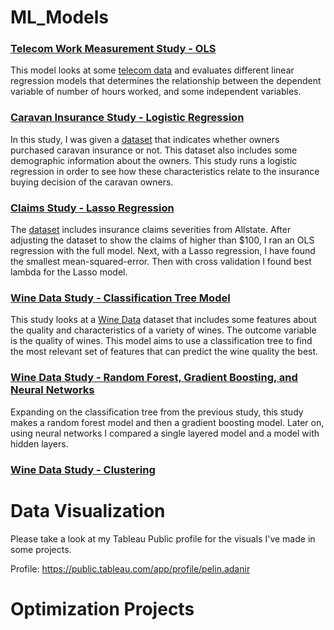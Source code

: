 # ML_Models
### [Telecom Work Measurement Study - OLS](/R_Files/Telecom_Work_Measurement_Study.R)
This model looks at some [telecom data](/Data/tel.csv) and evaluates different linear regression models that determines the relationship between the dependent variable of number of hours worked, and some independent variables. 

### [Caravan Insurance Study - Logistic Regression](/R_Files/Caravan_Insurance_Study.R)

In this study, I was given a [dataset](/Data/Caravan.csv) that indicates whether owners purchased caravan insurance or not. This dataset also includes some demographic information about the owners. This study runs a logistic regression in order to see how these characteristics relate to the insurance buying decision of the caravan owners.

### [Claims Study - Lasso Regression](R_Files/Claims_Study.R)

The [dataset](/Data/claims.zip) includes insurance claims severities from Allstate. After adjusting the dataset to show the claims of higher than $100, I ran an OLS regression with the full model. Next, with a Lasso regression, I have found the smallest mean-squared-error. Then with cross validation I found best lambda for the Lasso model.

### [Wine Data Study - Classification Tree Model](/R_Files/Wine_Data_Classification.R)

This study looks at a [Wine Data](/Data/winequality-red.csv) dataset that includes some features about the quality and characteristics of a variety of wines. The outcome variable is the quality of wines. This model aims to use a classification tree to find the most relevant set of features that can predict the wine quality the best.

### [Wine Data Study - Random Forest, Gradient Boosting, and Neural Networks](/R_Files/Wine_Data-trees_and_nnets.R)

Expanding on the classification tree from the previous study, this study makes a random forest model and then a gradient boosting model. Later on, using neural networks I compared a single layered model and a model with hidden layers.

### [Wine Data Study - Clustering]()

# Data Visualization

Please take a look at my Tableau Public profile for the visuals I've made in some projects.

Profile: https://public.tableau.com/app/profile/pelin.adanir

# Optimization Projects

